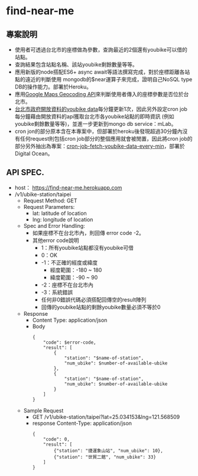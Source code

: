# find-near-me

## 專案說明
- 使用者可透過台北市的座標做為參數，查詢最近的2個還有youbike可以借的站點。
- 查詢結果包含站點名稱、該站youbike剩餘數量等等。
- 應用新版的node搭配ES6+ async await等語法撰寫完成，對於座標距離各站點的遠近的判斷使用 mongodb的$near運算子來完成，證明自己NoSQL type DB的操作能力。部署於Heroku。
- 應用[Google Maps Geocoding API](http://developers.google.com/maps/documentation/geocoding)來判斷使用者傳入的座標參數是否位於台北市。
- [台北市政府開放資料的youbike data](http://data.taipei/opendata/datalist/datasetMeta?oid=8ef1626a-892a-4218-8344-f7ac46e1aa48)每分鐘更新1次，因此另外設定cron job每分鐘藉由開放資料的api獲取台北市各youbike站點的即時資訊 (例如youbike剩餘數量等等)，並進一步更新到mongo db service：mLab。
- cron jon的部分原本含在本專案中，但部署於heroku後發現超過30分鐘內沒有任何request則包括cron job部分的整個應用就會被閒置，因此將cron job的部分另外抽出為專案：[cron-job-fetch-youbike-data-every-min](https://github.com/alvinyen/cron-job-fetch-youbike-data-every-min)，部署於Digital Ocean。

## API SPEC.
- host： https://find-near-me.herokuapp.com
- /v1/ubike-station/taipei
    - Request Method: GET
    - Request Parameters:
        - lat: latitude of location
        - lng: longitude of location
    - Spec and Error Handling:
        - 如果座標不在台北市內，則回傳 error code -2。
        - 其他error code說明
            - 1：所有youbike站點都沒有youbike可借
            - 0：OK
            - -1：不正確的經度或緯度  
                - 經度範圍：-180 ~ 180
                - 緯度範圍：-90 ~ 90
            - -2：座標不在台北市內
            - -3：系統錯誤
            - 任何非0錯誤代碼必須搭配回傳空的result陣列
            - 回傳的youbike站點的剩餘youbike數量必須不等於0
    - Response
        - Content Type: application/json
        - Body
            ```
            {
                "code": $error-code,
                "result": [
                    {
                        "station": "$name-of-station", 
                        "num_ubike": $number-of-available-ubike
                    },
                    {
                        "station": "$name-of-station", 
                        "num_ubike": $number-of-available-ubike
                    }
                ]           
            }
            ```
    - Sample Request
        - GET /v1/ubike-station/taipei?lat=25.034153&lng=121.568509
        - response
            Content-Type: application/json
            ```
            {
                "code": 0,
                "result": [
                    {"station": "捷運象山站", "num_ubike": 10},
                    {"station": "世貿二館", "num_ubike": 33}
                ]               
            }
            ```